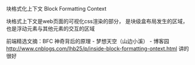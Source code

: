 块格式化上下文
Block Formatting Context

块格式上下文是web页面的可视化css渲染的部分，
是块级盒布局发生的区域，
也是浮动元素与其他元素的交互的区域

前端精选文摘：BFC 神奇背后的原理 - 梦想天空（山边小溪） - 博客园
http://www.cnblogs.com/lhb25/p/inside-block-formatting-ontext.html
讲的很好


